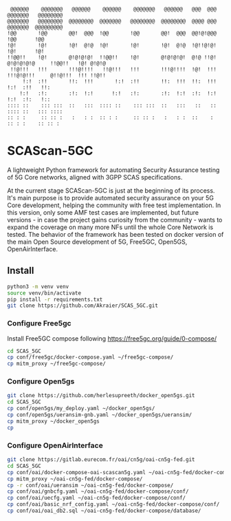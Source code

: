      @@@@@@    @@@@@@@   @@@@@@    @@@@@@    @@@@@@@   @@@@@@   @@@  @@@                   @@@@@@@   @@@@@@@@  
    @@@@@@@   @@@@@@@@  @@@@@@@@  @@@@@@@   @@@@@@@@  @@@@@@@@  @@@@ @@@                   @@@@@@@  @@@@@@@@@  
    !@@       !@@       @@!  @@@  !@@       !@@       @@!  @@@  @@!@!@@@                   !@@      !@@        
    !@!       !@!       !@!  @!@  !@!       !@!       !@!  @!@  !@!!@!@!                   !@!      !@!        
    !!@@!!    !@!       @!@!@!@!  !!@@!!    !@!       @!@!@!@!  @!@ !!@!     @!@!@!@!@     !!@@!!   !@! @!@!@  
     !!@!!!   !!!       !!!@!!!!   !!@!!!   !!!       !!!@!!!!  !@!  !!!     !!!@!@!!!     @!!@!!!  !!! !!@!!  
         !:!  :!!       !!:  !!!       !:!  :!!       !!:  !!!  !!:  !!!                       !:!  :!!   !!: 
        !:!   :!:       :!:  !:!      !:!   :!:       :!:  !:!  :!:  !:!                       !:!  :!:   !::
    :::: ::    ::: :::  ::   :::  :::: ::    ::: :::  ::   :::   ::   ::                   :::: ::   ::: ::::  
    :: : :     :: :: :   :   : :  :: : :     :: :: :   :   : :  ::    :                    :: : :    :: :: :  

# SCAScan-5GC
A lightweight Python framework for automating Security Assurance testing of 5G Core networks, aligned with 3GPP SCAS specifications.

At the current stage SCAScan-5GC is just at the beginning of its process. It's main purpose is to provide automated security assurance on your 5G Core development, helping the community with free test implementation. In this version, only some AMF test cases are implemented, but future versions - in case the project gains curiosity from the community - wants to expand the coverage on many more NFs until the whole Core Network is tested. 
The behavior of the framework has been tested on docker version of the main Open Source development of 5G, Free5GC, Open5GS, OpenAirInterface.

## Install

```bash 
python3 -m venv venv
source venv/bin/activate
pip install -r requirements.txt
git clone https://github.com/Akraier/SCAS_5GC.git
```

### Configure Free5gc
Install Free5GC compose following https://free5gc.org/guide/0-compose/
```bash
cd SCAS_5GC
cp conf/free5gc/docker-compose.yaml ~/free5gc-compose/
cp mitm_proxy ~/free5gc-compose/
```

### Configure Open5gs

```bash
git clone https://github.com/herlesupreeth/docker_open5gs.git
cd SCAS_5GC
cp conf/open5gs/my_deploy.yaml ~/docker_open5gs/
cp conf/open5gs/ueransim-gnb.yaml ~/docker_open5gs/ueransim/
cp mitm_proxy ~/docker_open5gs
cp
```
### Configure OpenAirInterface
```bash 
git clone https://gitlab.eurecom.fr/oai/cn5g/oai-cn5g-fed.git
cd SCAS_5GC
cp conf/oai/docker-compose-oai-scascan5g.yaml ~/oai-cn5g-fed/docker-compose/
cp mitm_proxy ~/oai-cn5g-fed/docker-compose/
cp -r conf/oai/ueransim ~/oai-cn5g-fed/docker-compose/
cp conf/oai/gnbcfg.yaml ~/oai-cn5g-fed/docker-compose/conf/
cp conf/oai/uecfg.yaml ~/oai-cn5g-fed/docker-compose/conf/
cp conf/oai/basic_nrf_config.yaml ~/oai-cn5g-fed/docker-compose/conf/
cp conf/oai/oai_db2.sql ~/oai-cn5g-fed/docker-compose/database/

```


